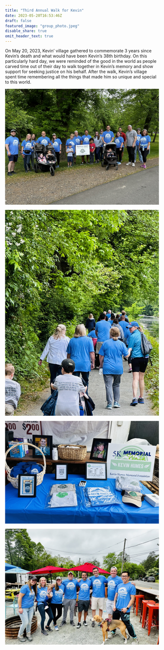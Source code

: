 ```yaml
---
title: "Third Annual Walk for Kevin"
date: 2023-05-20T16:53:46Z
draft: false
featured_image: "group_photo.jpeg"
disable_share: true
omit_header_text: true
---
```


On May 20, 2023, Kevin’ village gathered to commemorate 3 years since Kevin’s death and what would have been Kevin’s 38th birthday.  On this particularly hard day, we were reminded of the good in the world as people carved time out of their day to walk together in Kevin’s memory and show support for seeking justice on his behalf.  After the walk, Kevin’s village spent time remembering all the things that made him so unique and special to this world.  

![](midway_point.jpeg)

![](walking_the_trail.jpeg)

![](table.jpeg)

![](board_members.jpeg)

